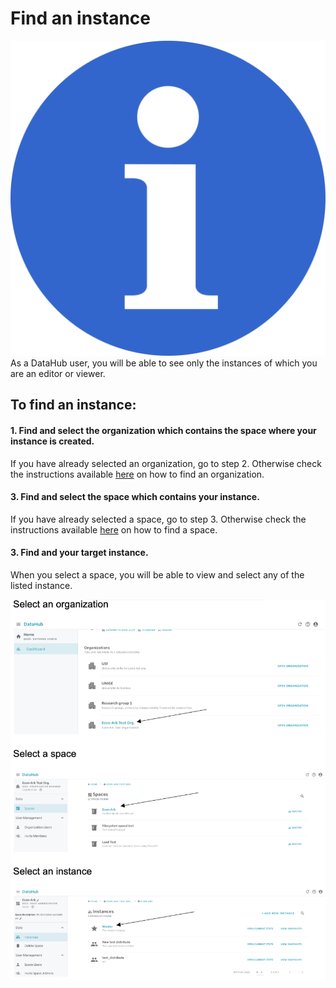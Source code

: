 # Find an instance

![](../../.gitbook/assets/info_simple.svg.png)As a DataHub user, you will be able to see only the instances of which you are an editor or viewer.

## To find an instance:

#### 1. Find and select the organization which contains the space where your instance is created.

If you have already selected an organization, go to step 2. Otherwise check the instructions available [here](find-an-organization.md) on how to find an organization.

#### 3. Find and select the space which contains your instance.

If you have already selected a space, go to step 3. Otherwise check the instructions available [here](find-a-space.md) on how to find a space.

#### 3. Find and your target instance.

When you select a space, you will be able to view and select any of the listed instance.

 

![](../../.gitbook/assets/screen-shot-2019-09-25-at-3.51.41-pm-2.png)







